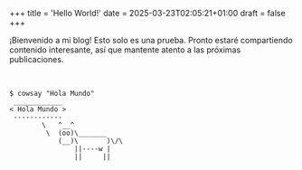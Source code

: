 +++
title = 'Hello World!'
date = 2025-03-23T02:05:21+01:00
draft = false
+++

¡Bienvenido a mi blog! Esto solo es una prueba. Pronto estaré compartiendo contenido interesante, así que mantente atento a las próximas publicaciones.

<br>

```
$ cowsay "Hola Mundo"
 ____________
< Hola Mundo >
 ------------
        \   ^__^
         \  (oo)\_______
            (__)\       )\/\
                ||----w |
                ||     ||
```